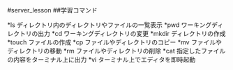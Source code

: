 #server_lesson
##学習コマンド

*ls
ディレクトリ内のディレクトリやファイルの一覧表示
*pwd
ワーキングディレクトリの出力
*cd
ワーキングディレクトリの変更
*mkdir
ディレクトリの作成
*touch
ファイルの作成
*cp
ファイルやディレクトリのコピー
*mv
ファイルやディレクトリの移動
*rm
ファイルやディレクトリの削除
*cat
指定したファイルの内容をターミナル上に出力
*vi
ターミナル上でエディタを即時起動
